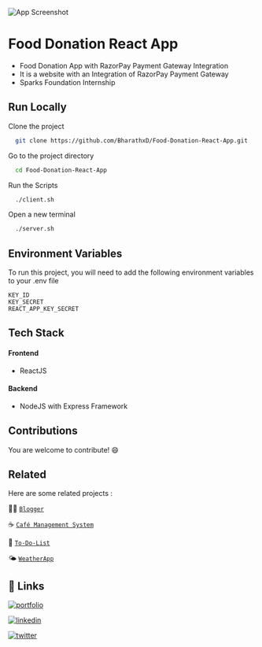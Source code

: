


![App Screenshot](https://i.postimg.cc/HkvTJZ3L/Screenshot-2022-11-07-at-10-12-48-AM.png)

# Food Donation React App

- Food Donation App with RazorPay Payment Gateway Integration
- It is a website with an Integration of RazorPay Payment Gateway
- Sparks Foundation Internship


## Run Locally

Clone the project

```bash
  git clone https://github.com/BharathxD/Food-Donation-React-App.git
```

Go to the project directory

```bash
  cd Food-Donation-React-App
```

Run the Scripts

```bash
  ./client.sh
```

Open a new terminal

```bash
  ./server.sh
```

## Environment Variables

To run this project, you will need to add the following environment variables to your .env file

`KEY_ID`  
`KEY_SECRET`  
`REACT_APP_KEY_SECRET`  

## Tech Stack

#### Frontend

- ReactJS

#### Backend 

- NodeJS with Express Framework

## Contributions

You are welcome to contribute! 😄
## Related

Here are some related projects :

✍🏻 [`Blogger`](https://github.com/BharathxD/Blogger) 

☕️ [`Café Management System`](https://github.com/BharathxD/Cafe-Management-System) 

📝 [`To-Do-List`](https://github.com/BharathxD/To-Do-List) 

🌤 [`WeatherApp`](https://github.com/BharathxD/WeatherApp) 

## 🔗 Links
[![portfolio](https://img.shields.io/badge/my_portfolio-000?style=for-the-badge&logo=ko-fi&logoColor=white)](https://bharathbandi.me)

[![linkedin](https://img.shields.io/badge/linkedin-0A66C2?style=for-the-badge&logo=linkedin&logoColor=white)](https://www.linkedin.com/in/bharath-lakshman-9a9898239/)

[![twitter](https://img.shields.io/badge/twitter-1DA1F2?style=for-the-badge&logo=twitter&logoColor=white)](https://twitter.com/Bharath_uwu)


